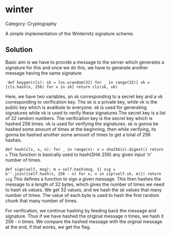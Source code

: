 # winter

Category: Cryptography

A simple implementation of the Winternitz signature scheme.

## Solution
Basic aim is we have to provide a message to the server which generates a signature for this and once we do this, we have to generate another message having the same signature


` def keygen(cls):
        sk = [os.urandom(32) for _ in range(32)]
        vk = [cls.hash(x, 256) for x in sk]
        return cls(sk, vk)`


Here, we have two variables, an sk corresponding to a secret key and a vk corresponding to verification key.
The sk is a private key, while vk is the public key which is availbale to everyone. sk is used for generating signatures while vk is used to verify these signatures
The secret key is a list of 32 random numbers. The verification key is the secret key which is hashed 256 times.
vk is used for verifying the signatures. sk is gonna be hashed some amount of times at the beginning, then while verifying, its gonna be hashed another some amount of times to get a total of 256 hashes.

`
def hash(cls, x, n):
        for _ in range(n):
            x = sha256(x).digest()
        return x
`
This function is basically used to hash(SHA 256) any given input 'n' number of times.

`def sign(self, msg):
        m = self.hash(msg, 1)
        sig = b''.join([self.hash(x, 256 - n) for x, n in zip(self.sk, m)])
        return sig`
This defines a function to sign a given message. This then hashes the message to a length of 32 bytes, which gives the number of times we need to hash sk values. We get 32 values, and we hash the sk values  that many number of times. The value of each byte is used to hash the first random chunk that many number of times.

For verification, we continue hashing by feeding back the message and signature. Thus if we have hashed the original message n times, we hash it 256 - n times. We compare the hashed message with the orginal message at the end, if that works, we get the flag.




